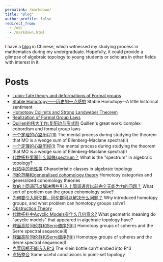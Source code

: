```yaml
---
permalink: /markdown/
title: "Blog"
author_profile: false
redirect_from: 
  - /md/
  - /markdown.html
---
```


I have a [blog](https://www.zhihu.com/people/liang-jia-cheng-60-11/posts) in Chinese, which witnessed my studying process in mathematics during my undergraduate. Hopefully, it could provide a glimpse of algebraic topology to young students or scholars in other fields with interest in it.

Posts
======
* [Lubin-Tate theory and deformations of Formal groups](https://zhuanlan.zhihu.com/p/304919267)
* [Stable Homotopy——历史的一点感想](https://zhuanlan.zhihu.com/p/350835933) Stable Homotopy--A little historical sentiment
* [Homotopy Colimits and Strong Landweber Theorem](https://zhuanlan.zhihu.com/p/259629595)
* [Realization of Formal Group Laws](https://zhuanlan.zhihu.com/p/242667523)
* [Quillen的伟大工作:复配边与形式群](https://zhuanlan.zhihu.com/p/180553431) Quillen's great work: complex cobordism and formal group laws
* [一个定理的心路历程(II)](https://zhuanlan.zhihu.com/p/151668793) The mental process during studying the theorem that MO is a wedge sum of Eilenberg-Maclane spectra(II)
* [一个定理的心路历程(Ⅰ)](https://zhuanlan.zhihu.com/p/148967718) The mental process during studying the theorem that MO is a wedge sum of Eilenberg-Maclane spectra(I)
* [代数拓扑里面什么叫做spectrum？](https://www.zhihu.com/question/395799192/answer/1246906469) What is the "spectrum" in algebraic topology?
* [代拓中的示性类](https://zhuanlan.zhihu.com/p/107047988) Characteristic classes in algebraic topology
* [同伦范畴和generalised cohomology theory](https://zhuanlan.zhihu.com/p/86436501) Homotopy categories and generalized cohomology theories
* [群的上同调可以解决哪些引入上同调语言以前完全无能为力的问题？](https://www.zhihu.com/question/364128512/answer/959224190) What sort of problem can the group cohomology solve?
* [为何要引入同伦群，同伦群可以解决什么问题？](https://www.zhihu.com/question/27702953/answer/824237024) Why introduced homotopy groups, and what problem can homotopy groups solve?
* [Obstruction Theory](https://zhuanlan.zhihu.com/p/81563272)
* [代数拓扑中Acyclic Models有什么几何意义?](https://www.zhihu.com/question/53353224/answer/841931389) What geometric meaning do "acyclic models" that appeared in algebraic topology have?
* [球面高阶同伦群和Serre谱序列(II)](https://zhuanlan.zhihu.com/p/72250157) Homotopy groups of spheres and the Serre spectral sequence(II)
* [球面高阶同伦群和Serre谱序列(Ⅰ)](https://zhuanlan.zhihu.com/p/70400562) Homotopy groups of spheres and the Serre spectral sequence(I)
* [克莱因瓶不能嵌入R^3](https://zhuanlan.zhihu.com/p/64397441) The Klein bottle can't embed into R^3
* [点拓整合](https://zhuanlan.zhihu.com/p/105351309) Some useful conclusions in point-set topology



